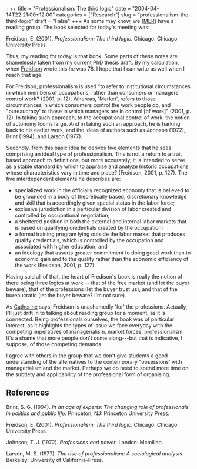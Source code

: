 +++
title = "Professionalism: The third logic"
date = "2004-04-14T22:21:00+12:00"
categories = ["Research"]
slug = "professionalism-the-third-logic"
draft = "False"
+++
As some may know, we
([MER](http://web-beta.archive.org/web/20100505010923/http://www.business.auckland.ac.nz/))
have a reading group. The book selected for today's meeting was:

Freidson, E. (2001). _Professionalism: The third logic_. Chicago:
Chicago University Press.

Thus, my reading for today is that book. Some parts of these notes are
shamelessly taken from my current PhD thesis draft.
By my calculation, when [Freidson](https://web.archive.org/web/20050829025939/http://itsa.ucsf.edu/~eliotf/)
wrote this he was 78. I hope that I can write as well when I reach that
age.

For Freidson, professionalism is used "to refer to institutional
circumstances in which members of occupations, rather than
consumers or managers control work? (2001, p. 12). Whereas,
'Market', refers to those circumstances in which consumers control
the work people do, and "bureaucracy' to those in which managers are
in control [of work]" (2001, p. 12). In taking such approach, to the
occupational control of work, the notion of autonomy looms large. And
in taking such an approach, he is harking back to his earlier work,
and the ideas of authors such as Johnson (1972), Brint (1994), and
Larson (1977).

Secondly, from this basic idea he derives five elements that he sees
comprising an ideal type of professionalism. This is not a return
to a trait based approach to definitions, but more accurately, it is
intended to serve as a stable standard by which to appraise and
analyze historic occupations whose characteristics vary in time
and place? (Freidson, 2001, p. 127). The five interdependent
elements he describes are:

- specialized work in the officially recognized economy that is
believed to be grounded in a body of theoretically based,
discretionary knowledge and skill that is accordingly given
special status in the labor force;
- exclusive jurisdiction in a particular division of labor
created and controlled by occupational negotiation;
- a sheltered position in both the external and internal labor
markets that is based on qualifying credentials created by the
occupation;
- a formal training program lying outside the labor market that
produces qualify credentials, which is controlled by the
occupation and associated with higher education; and
- an ideology that asserts greater commitment to doing good work
than to economic gain and to the quality rather than the economic
efficiency of the work (Freidson, 2001, p. 127)

Having said all of that, the heart of Fredison's book is really the
notion of there being three logics at work -- that of the free market
(and let the buyer beware), that of the professions (let the buyer
trust us), and that of the bureaucratic (let the buyer beware? I'm not
sure).

As [Catherine](http://staff.business.auckland.ac.nz/ccasey) says,
Freidson is unashamedly 'for' the professions. Actually, I'll just
drift in to talking about reading group for a moment, as it is
connected. Being professionals ourselves, the book was of
particular interest, as it highlights the types of issue we face
everyday with the competing imperatives of managerialism,
market forces, professionalism. It's a shame that more people don't
come along---but that is indicative, I suppose, of those competing
demands.

I agree with others in the group that we don't give students a good
understanding of the alternatives to the contemporary
"obsessions' with managerialism and the market. Perhaps we do need
to spend more time on the subtlety and applicability of the
professional form of organising.

## References

Brint, S. G. (1994). _In an age of experts: The changing role of professionals
in politics and public life_. Princeton, NJ: Princeton University Press.

Freidson, E. (2001). _Professionalism: The third logic_. Chicago: Chicago
University Press.

Johnson, T. J. (1972). _Professions and power_. London: Mcmillan.  

Larson, M.  S. (1977). _The rise of professionalism: A sociological analysis_.
Berkeley: University of California-Press.
